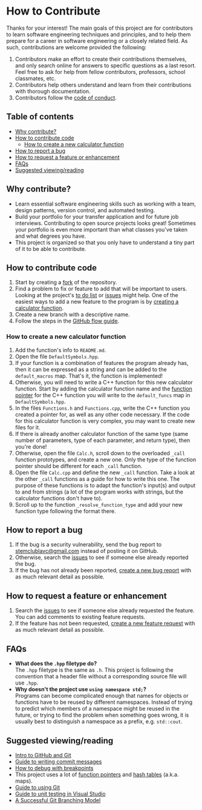# How to Contribute

Thanks for your interest! The main goals of this project are for contributors to learn software engineering techniques and principles, and to help them prepare for a career in software engineering or a closely related field. As such, contributions are welcome provided the following:
1. Contributors make an effort to create their contributions themselves, and only search online for answers to specific questions as a last resort. Feel free to ask for help from fellow contributors, professors, school classmates, etc.
2. Contributors help others understand and learn from their contributions with thorough documentation.
3. Contributors follow the [code of conduct](https://github.com/wheelercj/Expresser/blob/master/docs/CODE_OF_CONDUCT.md).

## Table of contents
* [Why contribute?](https://github.com/wheelercj/Expresser/blob/master/docs/CONTRIBUTING.md#why-contribute)
* [How to contribute code](https://github.com/wheelercj/Expresser/blob/master/docs/CONTRIBUTING.md#how-to-contribute-code)
	* [How to create a new calculator function](https://github.com/wheelercj/Expresser/blob/master/docs/CONTRIBUTING.md#how-to-create-a-new-calculator-function)
* [How to report a bug](https://github.com/wheelercj/Expresser/blob/master/docs/CONTRIBUTING.md#how-to-report-a-bug)
* [How to request a feature or enhancement](https://github.com/wheelercj/Expresser/blob/master/docs/CONTRIBUTING.md#how-to-request-a-feature-or-enhancement)
* [FAQs](https://github.com/wheelercj/Expresser/blob/master/docs/CONTRIBUTING.md#faqs)
* [Suggested viewing/reading](https://github.com/wheelercj/Expresser/blob/master/docs/CONTRIBUTING.md#suggested-viewingreading)

## Why contribute?
* Learn essential software engineering skills such as working with a team, design patterns, version control, and automated testing.
* Build your portfolio for your transfer application and for future job interviews. Contributing to open source projects looks great! Sometimes your portfolio is even more important than what classes you've taken and what degrees you have.
* This project is organized so that you only have to understand a tiny part of it to be able to contribute.

## How to contribute code
1. Start by creating a [fork](https://guides.github.com/activities/forking/) of the repository.
2. Find a problem to fix or feature to add that will be important to users. Looking at the project's [to do list](https://github.com/wheelercj/Expresser/projects/2) or [issues](https://github.com/wheelercj/Expresser/issues) might help. One of the easiest ways to add a new feature to the program is by [creating a calculator function](https://github.com/wheelercj/Expresser/blob/master/docs/CONTRIBUTING.md#how-to-create-a-new-calculator-function).
3. Create a new branch with a descriptive name.
4. Follow the steps in the [GitHub flow guide](https://guides.github.com/introduction/flow/).

### How to create a new calculator function
1. Add the function's info to `README.md`.
2. Open the file `DefaultSymbols.hpp`.
3. If your function is a combination of features the program already has, then it can be expressed as a string and can be added to the `default_macros` map. That's it, the function is implemented!
4. Otherwise, you will need to write a C++ function for this new calculator function. Start by adding the calculator function name and the [function pointer](https://www.cprogramming.com/tutorial/function-pointers.html) for the C++ function you will write to the `default_funcs` map in `DefaultSymbols.hpp`.
5. In the files `Functions.h` and `Functions.cpp`, write the C++ function you created a pointer for, as well as any other code necessary. If the code for this calculator function is very complex, you may want to create new files for it.
6. If there is already another calculator function of the same type (same number of parameters, type of each parameter, and return type), then you're done!
7. Otherwise, open the file `Calc.h`, scroll down to the overloaded `_call` function prototypes, and create a new one. Only the type of the function pointer should be different for each `_call` function.
8. Open the file `Calc.cpp` and define the new `_call` function. Take a look at the other `_call` functions as a guide for how to write this one. The purpose of these functions is to adapt the function's input(s) and output to and from strings (a lot of the program works with strings, but the calculator functions don't have to).
9. Scroll up to the function `_resolve_function_type` and add your new function type following the format there.

## How to report a bug
1. If the bug is a security vulnerability, send the bug report to stemclublavc@gmail.com instead of posting it on GitHub.
2. Otherwise, search the [issues](https://github.com/wheelercj/Expresser/issues) to see if someone else already reported the bug.
3. If the bug has not already been reported, [create a new bug report](https://github.com/wheelercj/Expresser/issues/new?assignees=&labels=bug&template=bug_report.md&title=) with as much relevant detail as possible.

## How to request a feature or enhancement
1. Search the [issues](https://github.com/wheelercj/Expresser/issues) to see if someone else already requested the feature. You can add comments to existing feature requests.
2. If the feature has not been requested, [create a new feature request](https://github.com/wheelercj/Expresser/issues/new?assignees=&labels=enhancement&template=feature_request.md&title=) with as much relevant detail as possible.

## FAQs
* **What does the `.hpp` filetype do?**  
	  The `.hpp` filetype is the same as `.h`. This project is following the convention that a header file without a corresponding source file will use `.hpp`.
* **Why doesn't the project use `using namespace std;`?**  
	  Programs can become complicated enough that names for objects or functions have to be reused by different namespaces. Instead of trying to predict which members of a namespace might be reused in the future, or trying to find the problem when something goes wrong, it is usually best to distinguish a namespace as a prefix, e.g. `std::cout`.

## Suggested viewing/reading
* [Intro to GitHub and Git](https://www.youtube.com/watch?v=vR-y_2zWrIE&list=PLWKjhJtqVAbkFiqHnNaxpOPhh9tSWMXIF)
* [Guide to writing commit messages](https://chris.beams.io/posts/git-commit/)
* [How to debug with breakpoints](https://www.youtube.com/watch?v=ZDnbBah_LRk&list=PLiQwzrQTcfRx4Yh53q79ypeIWZgY3jK0w&index=4&t=22s)
* This project uses a lot of [function pointers](https://www.cprogramming.com/tutorial/function-pointers.html) and [hash tables](https://www.youtube.com/watch?v=KyUTuwz_b7Q&list=PLiQwzrQTcfRx4Yh53q79ypeIWZgY3jK0w&index=12&t=0s) (a.k.a. maps).
* [Guide to using Git](https://git-scm.com/book/en/v2)
* [Guide to unit testing in Visual Studio](https://devblogs.microsoft.com/cppblog/cpp-testing-in-visual-studio/)
* [A Successful Git Branching Model](https://nvie.com/posts/a-successful-git-branching-model/)
